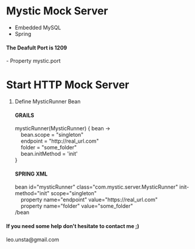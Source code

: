 # Mystic Mock Server

- Embedded MySQL
- Spring

<h4>The Deafult Port is 1209</h4>
- Property mystic.port

# Start HTTP Mock Server
1. Define MysticRunner Bean</br>
   <h4>GRAILS</h4>
        mysticRunner(MysticRunner) { bean -></br>
          &nbsp;&nbsp;&nbsp;&nbsp;bean.scope = "singleton"</br>
          &nbsp;&nbsp;&nbsp;&nbsp;endpoint = "http://real_url.com"</br>
          &nbsp;&nbsp;&nbsp;&nbsp;folder = "some_folder"</br>
          &nbsp;&nbsp;&nbsp;&nbsp;bean.initMethod = 'init'</br>
       }</br>
    <h4>SPRING XML</h4>
    bean id="mysticRunner" class="com.mystic.server.MysticRunner" init-method="init" scope="singleton"</br>
    &nbsp;&nbsp;&nbsp;&nbsp;property name="endpoint" value="https://real_url.com" </br>
    &nbsp;&nbsp;&nbsp;&nbsp;property name="folder" value="some_folder" </br>
    /bean

<h4>If you need some help don't hesitate to contact me  ;)</h4>
leo.unsta@gmail.com
